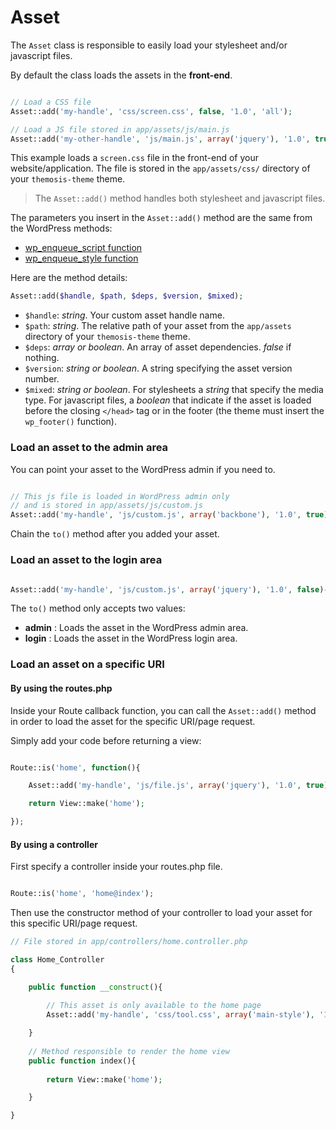 Asset
=====

The `Asset` class is responsible to easily load your stylesheet and/or javascript files.

By default the class loads the assets in the **front-end**.

```php

// Load a CSS file
Asset::add('my-handle', 'css/screen.css', false, '1.0', 'all');

// Load a JS file stored in app/assets/js/main.js
Asset::add('my-other-handle', 'js/main.js', array('jquery'), '1.0', true);

```

This example loads a `screen.css` file in the front-end of your website/application. The file is stored in the `app/assets/css/` directory of your `themosis-theme` theme.

> The `Asset::add()` method handles both stylesheet and javascript files.

The parameters you insert in the `Asset::add()` method are the same from the WordPress methods:

* [wp\_enqueue\_script function](http://codex.wordpress.org/Function_Reference/wp_enqueue_script)
* [wp\_enqueue\_style function](https://codex.wordpress.org/Function_Reference/wp_enqueue_style)

Here are the method details:
```php
Asset::add($handle, $path, $deps, $version, $mixed);
```

* `$handle`: _string_. Your custom asset handle name.
* `$path`: _string_. The relative path of your asset from the `app/assets` directory of your `themosis-theme` theme.
* `$deps`: _array or boolean_. An array of asset dependencies. _false_ if nothing.
* `$version`: _string or boolean_. A string specifying the asset version number.
* `$mixed`: _string or boolean_. For stylesheets a _string_ that specify the media type. For javascript files, a _boolean_ that indicate if the asset is loaded before the closing `</head>` tag or in the footer (the theme must insert the `wp_footer()` function).

### Load an asset to the admin area

You can point your asset to the WordPress admin if you need to.

```php

// This js file is loaded in WordPress admin only
// and is stored in app/assets/js/custom.js
Asset::add('my-handle', 'js/custom.js', array('backbone'), '1.0', true)->to('admin');
```

Chain the `to()` method after you added your asset.

### Load an asset to the login area

```php

Asset::add('my-handle', 'js/custom.js', array('jquery'), '1.0', false)->to('login');

```

The `to()` method only accepts two values:

* **admin** : Loads the asset in the WordPress admin area.
* **login** : Loads the asset in the WordPress login area.

### Load an asset on a specific URI

#### By using the routes.php

Inside your Route callback function, you can call the `Asset::add()` method in order to load the asset for the specific URI/page request.

Simply add your code before returning a view:

```php

Route::is('home', function(){

	Asset::add('my-handle', 'js/file.js', array('jquery'), '1.0', true);

	return View::make('home');

});

```

#### By using a controller

First specify a controller inside your routes.php file.

```php

Route::is('home', 'home@index');

```

Then use the constructor method of your controller to load your asset for this specific URI/page request.

```php
// File stored in app/controllers/home.controller.php

class Home_Controller
{

	public function __construct(){
		
		// This asset is only available to the home page
		Asset::add('my-handle', 'css/tool.css', array('main-style'), '1.0', 'screen');

	}
	
	// Method responsible to render the home view
	public function index(){
	
		return View::make('home');

	}

}

```
